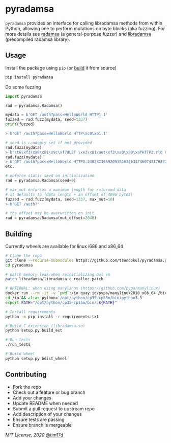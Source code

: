 pyradamsa
==========================

`pyradamsa` provides an interface for calling libradamsa methods from within Python, allowing one to perform mutations on byte blocks (aka fuzzing). For more details see [radamsa](https://gitlab.com/akihe/radamsa) (a general-purpose fuzzer) and [libradamsa](https://github.com/andreafioraldi/libradamsa) (precompiled radamsa library).

## Usage

Install the package using `pip` (or [build](#building) it from source)
```bash
pip install pyradamsa
```

Do some fuzzing
```python
import pyradamsa

rad = pyradamsa.Radamsa()

mydata = b'GET /auth?pass=HelloWorld HTTP1.1'
fuzzed = rad.fuzz(mydata, seed=1337)
print(fuzzed)

> b'GET /auth?pass=HelloWorld HTTP\xc0\xb1.1'

# seed is randomly set if not provided
rad.fuzz(mydata)
> b'\tG\xf3\xa0\x81\x9c\xf7dLET \xe2\x81/aut\xf3\xa0\x80\xafHTTP2.rld HTTP2.rld HTTP3.2\xe1\xa0\x8e9'
rad.fuzz(mydata)
> b'GET /auth?pass=HelloWorld HTTP1.340282366920938463463374607431768211455'
etc.

# enforce static seed on initialization
rad = pyradamsa.Radamsa(seed=0)

# max_mut enforces a maximum length for returned data
# it defaults to (data length + an offset of 4096 bytes)
fuzzed = rad.fuzz(mydata, seed=1337, max_mut=10)
> b'GET /auth?'

# the offset may be overwritten on init
rad = pyradamsa.Radamsa(mut_offset=2048)
```

## Building
Currently wheels are available for linux i686 and x86_64
```sh
# Clone the repo
git clone --recurse-submodules https://github.com/tsundokul/pyradamsa.git
cd pyradamsa

# patch memory leak when reinitializing owl vm
patch libradamsa/libradamsa.c realloc.patch

# OPTIONAL: when using manylinux (https://github.com/pypa/manylinux)
docker run --rm -it -v `pwd`:/io quay.io/pypa/manylinux2010_x86_64 /bin/bash
cd /io && alias python='/opt/python/cp35-cp35m/bin/python3.5'
export PATH="/opt/python/cp35-cp35m/bin/:${PATH}"

# Install requirements
python -m pip install -r requirements.txt

# Build C extension (libradamsa.so)
python setup.py build_ext

# Run tests
./run_tests

# Build wheel
python setup.py bdist_wheel
```

## Contributing
* Fork the repo
* Check out a feature or bug branch
* Add your changes
* Update README when needed
* Submit a pull request to upstream repo
* Add description of your changes
* Ensure tests are passing
* Ensure branch is mergeable

_MIT License, 2020_ [@tim17d](https://twitter.com/tim17d)